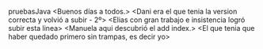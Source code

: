 pruebasJava
<Buenos días a todos.>
<Vamos a empezar.>
<Dani hizo la pole>
<Dani era el que tenia la version correcta y volvió a subir - 2º>
<Manuela hizo un meritorio tercer puesto>
<Elias con gran trabajo e insistencia logró subir esta linea>
<Manuela aqui descubrió el add index.>
<Jose Antonio Rodriguez Sampayo Segunda Version de este programa>
<El que tenia que haber quedado primero sin trampas, es decir yo>
<Antonio Formatic esta perdido en el GitHub>

